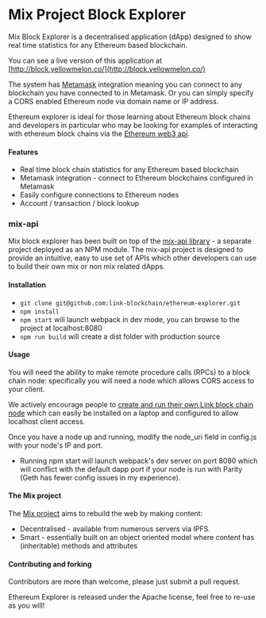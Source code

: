 # Mix Project Block Explorer

Mix Block Explorer is a decentralised application (dApp) designed to show real time statistics for any
Ethereum based blockchain.

You can see a live version of this application at [http://block.yellowmelon.co/](http://block.yellowmelon.co/)

The system has [Metamask](https://metamask.io/) integration meaning you can connect
to any blockchain you have connected to in Metamask. Or you can simply specify a CORS enabled Ethereum node via
domain name or IP address.

Ethereum explorer is ideal for those learning about Ethereum block chains and developers
in particular who may be looking for examples of interacting with ethereum block chains via
the [Ethereum web3 api](https://github.com/ethereum/wiki/wiki/JavaScript-API).

#### Features

- Real time block chain statistics for any Ethereum based blockchain
- Metamask integration - connect to Ethereum blockchains configured in Metamask
- Easily configure connections to Ethereum nodes
- Account / transaction / block lookup

### mix-api

Mix block explorer has been built on top of the [mix-api library](https://github.com/desertedisland/mix-api) -
a separate project deployed as an NPM module. The mix-api project is designed to provide an intuitive, easy to use
set of APIs which other developers can use to build their own mix or non mix related dApps.

#### Installation

- `git clone git@github.com:link-blockchain/ethereum-explorer.git`
- `npm install`
- `npm start` will launch webpack in dev mode, you can browse to the project at localhost:8080
- `npm run build` will create a dist folder with production source

#### Usage

You will need the ability to make remote procedure calls (RPCs) to a block chain node: specifically you will
need a node which allows CORS access to your client.

We actively encourage people to
[create and run their own Link block chain node](http://docs.link-blockchain.org/en/latest/configuration.html) which
can easily be installed on a laptop and configured to allow localhost client access.

Once you have a node up and running, modify the node_uri field in config.js with your node's IP and port.

- Running npm start will launch webpack's dev server on port 8080 which will conflict with the
default dapp port if your node is run with Parity (Geth has fewer config issues in my experience).

#### The Mix project

The [Mix project](https://www.mix-blockchain.org/) aims to rebuild the web by making content:

- Decentralised - available from numerous servers via IPFS.
- Smart - essentially built on an object oriented model where content has (inheritable)
methods and attributes

#### Contributing and forking

Contributors are more than welcome, please just submit a pull request.

Ethereum Explorer is released under the Apache license, feel free to re-use as you will!

